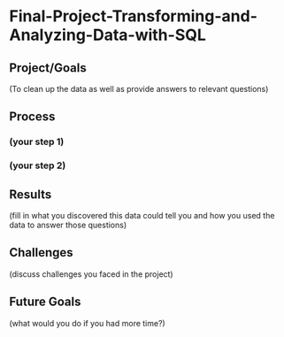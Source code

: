 # Final-Project-Transforming-and-Analyzing-Data-with-SQL

## Project/Goals
(To clean up the data as well as provide answers to relevant questions)

## Process
### (your step 1)
### (your step 2)

## Results
(fill in what you discovered this data could tell you and how you used the data to answer those questions)

## Challenges 
(discuss challenges you faced in the project)

## Future Goals
(what would you do if you had more time?)
